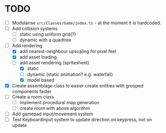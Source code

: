 # TODO

-   [ ] Modularise `src/Classes/Game/index.ts` - at the moment it is hardcoded.
-   [ ] Add collision systems
    -   [ ] static using uniform grid(?)
    -   [ ] dynamic with a quadtree
-   [ ] Add rendering
    -   [x] add nearest-neighbour upscaling for pixel feel
    -   [x] add asset loading
    -   [ ] add asset rendering (spritesheet)
        -   [x] static
        -   [ ] dynamic (static animation? e.g. waterfall)
        -   [x] model based
-   [x] Create assemblage class to easier create entities with grouped components faster
-   [ ] Create a room class
    -   [ ] implement procedural map generation
    -   [ ] create room with above algorithm
-   [ ] Add gamepad input/movement system
-   [ ] Test KeyboardInput system to update direction on keypress, not on update
